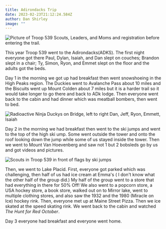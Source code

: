 ```yaml
---
title: Adirondacks Trip
date: 2023-02-23T21:12:24.584Z
author: Dan Shirley
image: ""
---
```

![Picture of Troop 539 Scouts, Leaders, and Moms and registration before entering the trail.](img/fb_img_1676975572980.jpg "Registering to go on the trail")

This year Troop 539 went to the Adirondacks(ADKS). The first night everyone got there Paul, Dylan, Isaiah, and Dan slept on couches; Brandon slept in a chair; Ty, Simon, Ryon, and Emmet slept on the floor and the adults got the beds. 

Day 1 in the morning we got up had breakfast then went snowshoeing in the High Peaks region. The Duckies went to Avalanche Pass about 10 miles and the Biscuits went up Mount Colden about 7 miles but it is a harder trail so it would take longer to go there and back to ADk lodge. Then everyone went back to the cabin and had dinner which was meatball bombers, then went to bed. 

![Radioactive Ninja Duckys on Bridge, left to right Dan, Jeff, Ryon, Emmett, Isaiah](img/fb_img_1676975630231.jpg "Crossing the Ausable, again, towards Avalanche Pass")

Day 2 in the morning we had breakfast then went to the ski jumps and went to the top of the high ski ump. Some went outside the tower and onto the roof looking down the jump while some of us stayed inside the tower. Then we went to Mount Van Hoevenberg and saw not 1 but 2 bobsleds go by us and got videos and pictures. 

![Scouts in Troop 539 in front of flags by ski jumps](img/fb_img_1676975682335.jpg "By the ski jumps")

Then, we went to Lake Placid. First, everyone got parked which was challenging, then half of us had ice cream at Emma's ( I don't know what the other half of the group did.)  My half of the group went to a store that had everything in there for 50% Off! We also went to a popcorn store, a USA hockey store, a book store, walked out on to Mirror lake, went to multiple clothing stores, and also saw the 1932 and the 1980 (Miracle on Ice) hockey rink. Then, everyone met up at Maine Street Pizza. Then we ice skated at the speed skating rink. We went back to the cabin and watched *The Hunt for Red October*. 

Day 3 everyone had breakfast and everyone went home.
